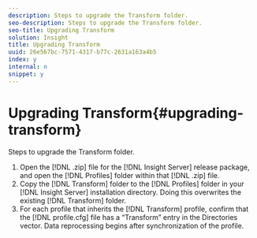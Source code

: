```yaml
---
description: Steps to upgrade the Transform folder.
seo-description: Steps to upgrade the Transform folder.
seo-title: Upgrading Transform
solution: Insight
title: Upgrading Transform
uuid: 26e567bc-7571-4317-b77c-2631a163a4b5
index: y
internal: n
snippet: y
---
```


# Upgrading Transform{#upgrading-transform}

Steps to upgrade the Transform folder.

1. Open the [!DNL .zip] file for the [!DNL Insight Server] release package, and open the [!DNL Profiles] folder within that [!DNL .zip] file.
1. Copy the [!DNL Transform] folder to the [!DNL Profiles] folder in your [!DNL Insight Server] installation directory. Doing this overwrites the existing [!DNL Transform] folder.
1. For each profile that inherits the [!DNL Transform] profile, confirm that the [!DNL profile.cfg] file has a “Transform” entry in the Directories vector.
Data reprocessing begins after synchronization of the profile. 
